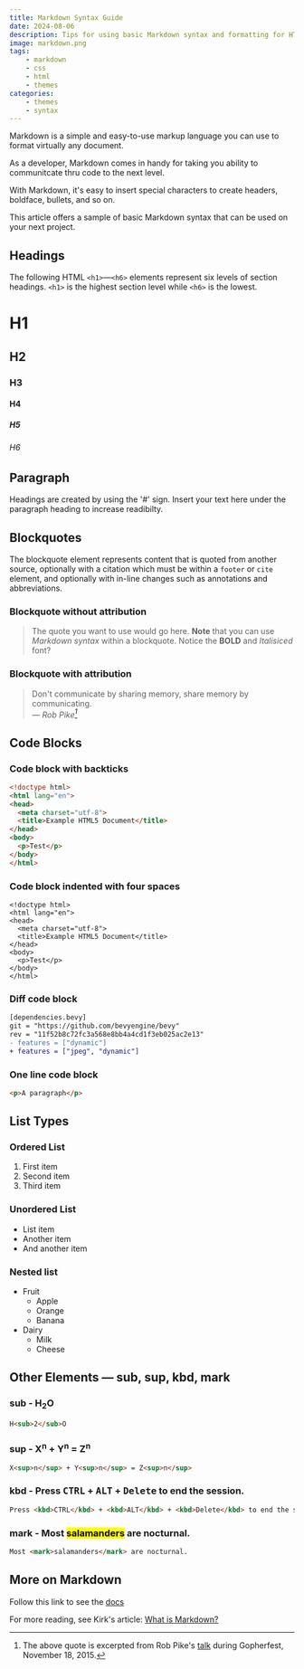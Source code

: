 ```yaml
---
title: Markdown Syntax Guide
date: 2024-08-06
description: Tips for using basic Markdown syntax and formatting for HTML elements.
image: markdown.png
tags: 
    - markdown
    - css
    - html
    - themes
categories:
    - themes
    - syntax
---
```


Markdown is a simple and easy-to-use markup language you can use to format virtually any document.

As a developer, Markdown comes in handy for taking you ability to communitcate thru code to the next level.

With Markdown, it's easy to insert special characters to create headers, boldface, bullets, and so on.

This article offers a sample of basic Markdown syntax that can be used on your next project.

<!--more-->

## Headings

The following HTML `<h1>`—`<h6>` elements represent six levels of section headings. `<h1>` is the highest section level while `<h6>` is the lowest.

# H1
## H2
### H3
#### H4
##### H5
###### H6

## Paragraph

Headings are created by using the '#' sign.
Insert your text here under the paragraph heading to increase readibilty.

## Blockquotes

The blockquote element represents content that is quoted from another source, optionally with a citation which must be within a `footer` or `cite` element, and optionally with in-line changes such as annotations and abbreviations.

### Blockquote without attribution

> The quote you want to use would go here.
> **Note** that you can use *Markdown syntax* within a blockquote. Notice the **BOLD** and *Italisiced* font?

### Blockquote with attribution

> Don't communicate by sharing memory, share memory by communicating.<br>
> — <cite>Rob Pike[^1]</cite>

[^1]: The above quote is excerpted from Rob Pike's [talk](https://www.youtube.com/watch?v=PAAkCSZUG1c) during Gopherfest, November 18, 2015.


## Code Blocks
### Code block with backticks

```html
<!doctype html>
<html lang="en">
<head>
  <meta charset="utf-8">
  <title>Example HTML5 Document</title>
</head>
<body>
  <p>Test</p>
</body>
</html>
```

### Code block indented with four spaces

    <!doctype html>
    <html lang="en">
    <head>
      <meta charset="utf-8">
      <title>Example HTML5 Document</title>
    </head>
    <body>
      <p>Test</p>
    </body>
    </html>

### Diff code block

```diff
[dependencies.bevy]
git = "https://github.com/bevyengine/bevy"
rev = "11f52b8c72fc3a568e8bb4a4cd1f3eb025ac2e13"
- features = ["dynamic"]
+ features = ["jpeg", "dynamic"]
```

### One line code block

```html
<p>A paragraph</p>
```

## List Types

### Ordered List

1. First item
2. Second item
3. Third item

### Unordered List

* List item
* Another item
* And another item

### Nested list

* Fruit
  * Apple
  * Orange
  * Banana
* Dairy
  * Milk
  * Cheese

## Other Elements — sub, sup, kbd, mark

### sub - H<sub>2</sub>O 
```html
H<sub>2</sub>O
```

### sup - X<sup>n</sup> + Y<sup>n</sup> = Z<sup>n</sup>
```html
X<sup>n</sup> + Y<sup>n</sup> = Z<sup>n</sup>
```

### kbd - Press <kbd>CTRL</kbd> + <kbd>ALT</kbd> + <kbd>Delete</kbd> to end the session.
```html
Press <kbd>CTRL</kbd> + <kbd>ALT</kbd> + <kbd>Delete</kbd> to end the session.
```

### mark - Most <mark>salamanders</mark> are nocturnal.
```html
Most <mark>salamanders</mark> are nocturnal.
```

## More on Markdown

Follow this link to see the [docs](https://www.markdownguide.org/)

For more reading, see Kirk's article: [What is Markdown?](https://kirkstrobeck.github.io/whatismarkdown.com/)